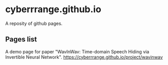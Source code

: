 # cyberrrange.github.io
A reposity of github pages.
## Pages list
A demo page for paper "WavInWav: Time-domain Speech Hiding via Invertible Neural Network".
https://cyberrrange.github.io/project/wavinwav
